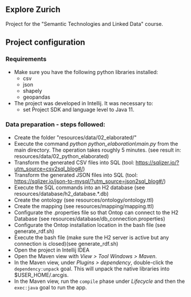 ## Explore Zurich
Project for the "Semantic Technologies and Linked Data" course.

## Project configuration
### Requirements
- Make sure you have the following python libraries installed:
   - csv
   - json
   - shapely
   - geopandas
- The project was developed in Intellij. It was necessary to:
    - set Project SDK and language level to Java 11.

### Data preparation - steps followed:
- Create the folder "resources/data/02_elaborated/"
- Execute the command _python python_elaboration\main.py_ from the main directory. The operation takes roughly 5 minutes. (see result in: resources/data/02_python_elaborated)
- Transform the generated CSV files into SQL (tool: https://sqlizer.io/?utm_source=csv2sql_blog#/)
- Transform the generated JSON files into SQL (tool: https://sqlizer.io/json-to-mysql/?utm_source=json2sql_blog#/)
- Execute the SQL commands into an H2 database (see resources/database/h2_database.\*.db)
- Create the ontology (see resources/ontology/ontology.ttl)
- Create the mapping (see resources/mapping/mapping.ttl)
- Configurate the .properties file so that Ontop can connect to the H2 Database (see resources/database/db_connection.properties)
- Configurate the Ontop installation location in the bash file (see generate_rdf.sh)
- Execute the bash file (make sure the H2 server is active but any connection is closed)(see generate_rdf.sh)
- Open the project in Intellij IDEA
- Open the Maven view with _View > Tool Windows > Maven_.
- In the Maven view, under _Plugins > dependency_, double-click the `dependency:unpack` goal. This will unpack the native libraries into $USER_HOME/.arcgis.
- In the Maven view, run the `compile` phase under _Lifecycle_ and then the `exec:java` goal to run the app.
